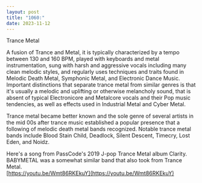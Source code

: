 ```yaml
---
layout: post
title: "1060:"
date: 2023-11-12
---
```


Trance Metal

A fusion of Trance and Metal, it is typically characterized by a tempo between 130 and 160 BPM, played with keyboards and metal instrumentation, sung with harsh and aggressive vocals including many clean melodic styles, and regularly uses techniques and traits found in Melodic Death Metal, Symphonic Metal, and Electronic Dance Music. Important distinctions that separate trance metal from similar genres is that it's usually a melodic and uplifting or otherwise melancholy sound, that is absent of typical Electronicore and Metalcore vocals and their Pop music tendencies, as well as effects used in Industrial Metal and Cyber Metal.

Trance metal became better known and the sole genre of several artists in the mid 00s after trance music established a popular presence that a following of melodic death metal bands recognized. Notable trance metal bands include Blood Stain Child, Deadlock, Silent Descent, Timecry, Lost Eden, and Noidz.

Here's a song from PassCode's 2019 J-pop Trance Metal album Clarity. BABYMETAL was a somewhat similar band that also took from Trance Metal.  
[https://youtu.be/Wmt86RKEkuY](https://youtu.be/Wmt86RKEkuY)
